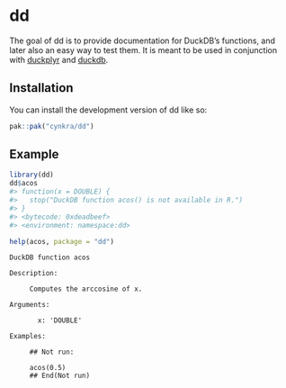 
<!-- README.md and index.md are generated from README.Rmd. Please edit that file. -->

# dd

<!-- badges: start -->

<!-- badges: end -->

The goal of dd is to provide documentation for DuckDB’s functions, and
later also an easy way to test them. It is meant to be used in
conjunction with [duckplyr](https://duckplyr.tidyverse.org/) and
[duckdb](https://duckdb.org/docs/stable/clients/r).

## Installation

You can install the development version of dd like so:

``` r
pak::pak("cynkra/dd")
```

## Example

``` r
library(dd)
dd$acos
#> function(x = DOUBLE) {
#>   stop("DuckDB function acos() is not available in R.")
#> }
#> <bytecode: 0xdeadbeef>
#> <environment: namespace:dd>

help(acos, package = "dd")
```

    DuckDB function acos

    Description:

         Computes the arccosine of x.

    Arguments:

           x: 'DOUBLE'

    Examples:

         ## Not run:
         
         acos(0.5)
         ## End(Not run)
         
